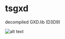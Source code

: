 # tsgxd
 
decompiled GXD.lib (D3D9)
 
![alt text](https://github.com/DOSexample/tsbabylon5/blob/main/screenshort/unknown.png?raw=true)